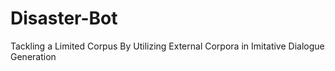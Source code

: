 # Disaster-Bot
Tackling a Limited Corpus By Utilizing External Corpora in Imitative Dialogue Generation
